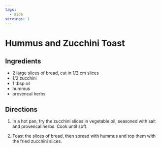 ```yaml
---
tags:
  - side
servings: 1
---
```


# Hummus and Zucchini Toast

## Ingredients

- 2 large slices of bread, cut in 1/2 cm slices
- 1/2 zucchini
- 1 tbsp oil
- hummus
- provencal herbs

## Directions

1. In a hot pan, fry the zucchini slices in vegetable oil, seasoned with salt and provencal herbs. Cook until soft.

2. Toast the slices of bread, then spread with hummus and top them with the fried zucchini slices.
